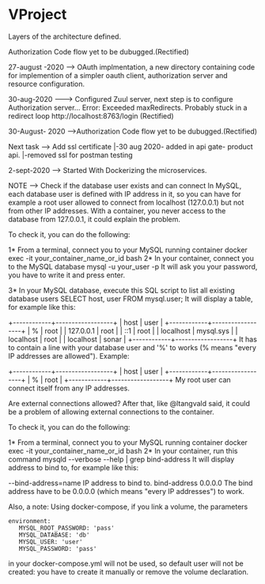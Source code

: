 # VProject
Layers of the architecture defined.

Authorization Code flow yet to be dubugged.(Rectified)

27-august -2020 --> OAuth implmentation, a new directory containing code for implemention of a simpler oauth client, authorization server and resource configuration.

30-aug-2020 ---> Configured Zuul server, next step is to configure Authorization server... Error: Exceeded maxRedirects. Probably stuck in a redirect loop http://localhost:8763/login (Rectified)

30-August- 2020 -->Authorization Code flow yet to be dubugged.(Rectified)

Next task --> Add ssl certificate
                |-30 aug 2020- added in api gate- product api.
                |-removed ssl for postman testing

2-sept-2020 --> Started With Dockerizing the microservices.

NOTE -->
Check if the database user exists and can connect
In MySQL, each database user is defined with IP address in it, so you can have for example a root user allowed to connect from localhost (127.0.0.1) but not from other IP addresses. With a container, you never access to the database from 127.0.0.1, it could explain the problem.

To check it, you can do the following:

1* From a terminal, connect you to your MySQL running container
docker exec -it your_container_name_or_id bash
2* In your container, connect you to the MySQL database
mysql -u your_user -p
It will ask you your password, you have to write it and press enter.

3* In your MySQL database, execute this SQL script to list all existing database users
SELECT host, user FROM mysql.user;
It will display a table, for example like this:

+------------+------------------+
| host       | user             |
+------------+------------------+
| %          | root             |
| 127.0.0.1  | root             |
| ::1        | root             |
| localhost  | mysql.sys        |
| localhost  | root             |
| localhost  | sonar            |
+------------+------------------+
It has to contain a line with your database user and '%' to works (% means "every IP addresses are allowed"). Example:

+------------+------------------+
| host       | user             |
+------------+------------------+
| %          | root             |
+------------+------------------+
My root user can connect itself from any IP addresses.

Are external connections allowed?
After that, like @ltangvald said, it could be a problem of allowing external connections to the container.

To check it, you can do the following:

1* From a terminal, connect you to your MySQL running container
docker exec -it your_container_name_or_id bash
2* In your container, run this command
mysqld --verbose --help | grep bind-address
It will display address to bind to, for example like this:

  --bind-address=name IP address to bind to.
bind-address                                                 0.0.0.0
The bind address have to be 0.0.0.0 (which means "every IP addresses") to work.

Also, a note:
Using docker-compose, if you link a volume, the parameters

    environment:
       MYSQL_ROOT_PASSWORD: 'pass'
       MYSQL_DATABASE: 'db'
       MYSQL_USER: 'user'
       MYSQL_PASSWORD: 'pass'
in your docker-compose.yml will not be used, so default user will not be created: you have to create it manually or remove the volume declaration.
